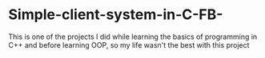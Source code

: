 # Simple-client-system-in-C-FB-
This is one of the projects I did while learning the basics of programming in C++ and before learning OOP, so my life wasn't the best with this project
